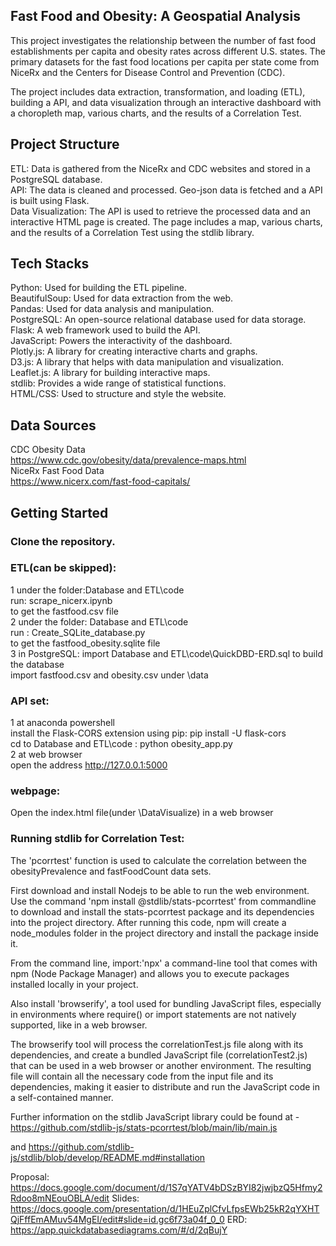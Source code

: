 ## Fast Food and Obesity: A Geospatial Analysis
This project investigates the relationship between the number of fast food establishments per capita and obesity rates across different U.S. states. The primary datasets for the fast food locations per capita per state come from NiceRx and the Centers for Disease Control and Prevention (CDC).  

The project includes data extraction, transformation, and loading (ETL), building a  API, and data visualization through an interactive dashboard with a choropleth map, various charts, and the results of a Correlation Test.  

## Project Structure
ETL: Data is gathered from the NiceRx and CDC websites and stored in a PostgreSQL database.  
API: The data is cleaned and processed. Geo-json data is fetched and a API is built using Flask.  
Data Visualization: The API is used to retrieve the processed data and an interactive HTML page is created. The page includes a map, various charts, and the results of a Correlation Test using the stdlib library.  

## Tech Stacks
Python: Used for building the ETL pipeline.  
BeautifulSoup: Used for data extraction from the web.  
Pandas: Used for data analysis and manipulation.  
PostgreSQL: An open-source relational database used for data storage.  
Flask: A web framework used to build the API.  
JavaScript: Powers the interactivity of the dashboard.  
Plotly.js: A library for creating interactive charts and graphs.  
D3.js: A library that helps with data manipulation and visualization.  
Leaflet.js: A library for building interactive maps.  
stdlib: Provides a wide range of statistical functions.  
HTML/CSS: Used to structure and style the website.  
## Data Sources  
CDC Obesity Data  
https://www.cdc.gov/obesity/data/prevalence-maps.html  
NiceRx Fast Food Data  
https://www.nicerx.com/fast-food-capitals/
## Getting Started
### Clone the repository.  
### ETL(can be skipped):  
 1  under the folder:Database and ETL\code  
    run: scrape_nicerx.ipynb  
    to get the fastfood.csv file   
 2  under the folder: Database and ETL\code  
    run : Create_SQLite_database.py   
    to get the fastfood_obesity.sqlite file  
 3  in PostgreSQL: import Database and ETL\code\QuickDBD-ERD.sql
    to build the database  
    import fastfood.csv and obesity.csv under \data   
### API set:
 1 at anaconda powershell  
 install the Flask-CORS extension using pip: pip install -U flask-cors  
 cd to Database and ETL\code : python obesity_app.py    
 2 at web browser   
 open the address http://127.0.0.1:5000   
 ### webpage:
Open the index.html file(under \DataVisualize) in a web browser      

### Running stdlib for Correlation Test:

The 'pcorrtest' function is used to calculate the correlation between the obesityPrevalence and fastFoodCount data sets.

First download and install Nodejs to be able to run the web environment.
Use the command 'npm install @stdlib/stats-pcorrtest' from commandline to download and install the stats-pcorrtest package and its dependencies into the project directory. After running this code, npm will create a node_modules folder in the project directory and install the package inside it.

From the command line, import:'npx' a command-line tool that comes with npm (Node Package Manager) and allows you to execute packages installed locally in your project.

Also install 'browserify', a tool used for bundling JavaScript files, especially in environments where require() or import statements are not natively supported, like in a web browser.

The browserify tool will process the correlationTest.js file along with its dependencies, and create a bundled JavaScript file (correlationTest2.js) that can be used in a web browser or another environment. The resulting file will contain all the necessary code from the input file and its dependencies, making it easier to distribute and run the JavaScript code in a self-contained manner.

Further information on the stdlib JavaScript library could be found at -  https://github.com/stdlib-js/stats-pcorrtest/blob/main/lib/main.js

and https://github.com/stdlib-js/stdlib/blob/develop/README.md#installation

Proposal: https://docs.google.com/document/d/1S7qYATV4bDSzBYI82jwjbzQ5Hfmy2Rdoo8mNEouOBLA/edit
Slides: https://docs.google.com/presentation/d/1HEuZplCfvLfpsEWb25kR2qYXHTQjFffEmAMuv54MgEI/edit#slide=id.gc6f73a04f_0_0
ERD: https://app.quickdatabasediagrams.com/#/d/2qBujY
